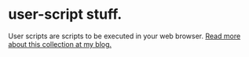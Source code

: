 # user-script stuff.

User scripts are scripts to be executed in your web browser. [Read more about this collection at my blog.](http://binfalse.de/software/userscripts/)
